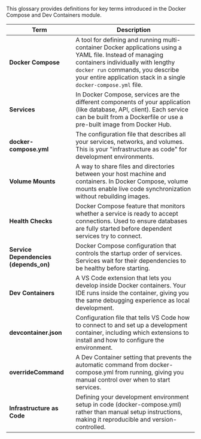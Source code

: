 

This glossary provides definitions for key terms introduced in the Docker Compose and Dev Containers module.

| Term | Description |
|------|-------------|
| **Docker Compose** | A tool for defining and running multi-container Docker applications using a YAML file. Instead of managing containers individually with lengthy `docker run` commands, you describe your entire application stack in a single `docker-compose.yml` file. |
| **Services** | In Docker Compose, services are the different components of your application (like database, API, client). Each service can be built from a Dockerfile or use a pre-built image from Docker Hub. |
| **docker-compose.yml** | The configuration file that describes all your services, networks, and volumes. This is your "infrastructure as code" for development environments. |
| **Volume Mounts** | A way to share files and directories between your host machine and containers. In Docker Compose, volume mounts enable live code synchronization without rebuilding images. |
| **Health Checks** | Docker Compose feature that monitors whether a service is ready to accept connections. Used to ensure databases are fully started before dependent services try to connect. |
| **Service Dependencies (depends_on)** | Docker Compose configuration that controls the startup order of services. Services wait for their dependencies to be healthy before starting. |
| **Dev Containers** | A VS Code extension that lets you develop inside Docker containers. Your IDE runs inside the container, giving you the same debugging experience as local development. |
| **devcontainer.json** | Configuration file that tells VS Code how to connect to and set up a development container, including which extensions to install and how to configure the environment. |
| **overrideCommand** | A Dev Container setting that prevents the automatic command from docker-compose.yml from running, giving you manual control over when to start services. |
| **Infrastructure as Code** | Defining your development environment setup in code (docker-compose.yml) rather than manual setup instructions, making it reproducible and version-controlled. |